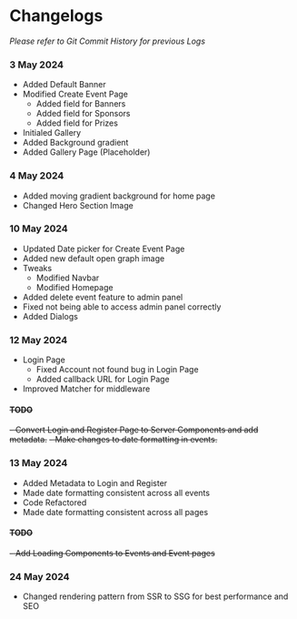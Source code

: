 <!-- @format -->

# Changelogs

_Please refer to Git Commit History for previous Logs_

### 3 May 2024

- Added Default Banner
- Modified Create Event Page
  - Added field for Banners
  - Added field for Sponsors
  - Added field for Prizes
- Initialed Gallery
- Added Background gradient
- Added Gallery Page (Placeholder)

### 4 May 2024

- Added moving gradient background for home page
- Changed Hero Section Image

### 10 May 2024

- Updated Date picker for Create Event Page
- Added new default open graph image
- Tweaks
  - Modified Navbar
  - Modified Homepage
- Added delete event feature to admin panel
- Fixed not being able to access admin panel correctly
- Added Dialogs

### 12 May 2024

- Login Page
  - Fixed Account not found bug in Login Page
  - Added callback URL for Login Page
- Improved Matcher for middleware

#### ~~TODO~~

~~- Convert Login and Register Page to Server Components and add metadata.~~
~~- Make changes to date formatting in events.~~

### 13 May 2024

- Added Metadata to Login and Register
- Made date formatting consistent across all events
- Code Refactored
- Made date formatting consistent across all pages

#### ~~TODO~~

~~- Add Loading Components to Events and Event pages~~


### 24 May 2024

- Changed rendering pattern from SSR to SSG for best performance and SEO

